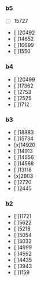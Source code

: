 ### b5
- [ ] 15727
- [ ]20492
- [ ]14652
- [ ]10699
- [ ]1550 
### b4
- [ ]20499
- [ ]17362
- [ ]2753
- [ ]2525
- [ ]1712
### b3
- [ ]18883
- [ ]15734
- [x]14920
- [ ]14913
- [ ]14656
- [ ]14568
- [ ]13118
- [x]2903
- [ ]2720
- [ ]2445
### b2
- [ ]11721
- [ ]5622
- [ ]5218
- [ ]5054
- [ ]5032
- [ ]4999
- [ ]4592
- [ ]4435
- [ ]3943
- [ ]1159
